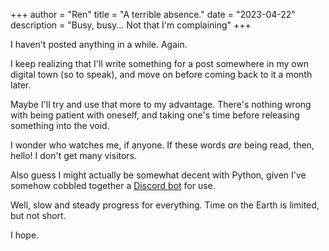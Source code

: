+++
author = "Ren"
title = "A terrible absence."
date = "2023-04-22"
description = "Busy, busy... Not that I'm complaining"
+++

I haven't posted anything in a while. Again.

<!--more-->

I keep realizing that I'll write something for a post somewhere in my own digital town (so to speak), and move on before coming back to it a month later.

Maybe I'll try and use that more to my advantage. There's nothing wrong with being patient with oneself, and taking one's time before releasing something into the void.

I wonder who watches me, if anyone. If these words *are* being read, then, hello! I don't get many visitors.

Also guess I might actually be somewhat decent with Python, given I've somehow cobbled together a [Discord bot](https://0ccu.lt/dishwasher/) for use.

Well, slow and steady progress for everything. Time on the Earth is limited, but not short.

I hope.
